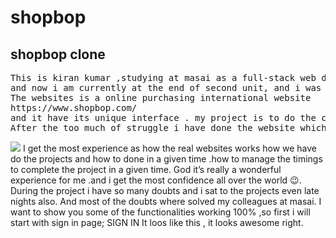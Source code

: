 # shopbop
<h2>shopbop clone</h2>
<pre>This is kiran kumar ,studying at masai as a full-stack web developer
and now i am currently at the end of second unit, and i was given by a project a week back.
The websites is a online purchasing international website
https://www.shopbop.com/
and it have its unique interface . my project is to do the clone of that website .which is having exact landing page and a user flow. And the sad part is it was given individually.
After the too much of struggle i have done the website which looks like this..</pre>
<img src="https://miro.medium.com/max/700/1*rc19Lw8_uZglUG6Enq_s_A.png"/>
I get the most experience as how the real websites works how we have do the projects and how to done in a given time .how to manage the timings to complete the project in a given time.
God it’s really a wonderful experience for me .and i get the most confidence all over the world 😉.
During the project i have so many doubts and i sat to the projects even late nights also. And most of the doubts where solved my colleagues at masai.
I want to show you some of the functionalities working 100% ,so first i will start with sign in page;
SIGN IN
It loos like this , it looks awesome right.
